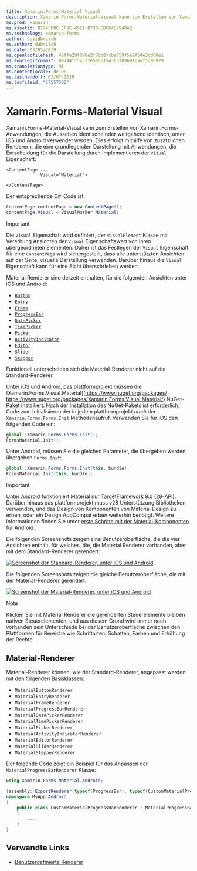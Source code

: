 ```yaml
---
title: Xamarin.Forms-Material Visual
description: Xamarin.Forms-Material-Visual kann zum Erstellen von Xamarin.Forms-Anwendungen, die Aussehen identische oder weitgehend identisch, unter iOS und Android verwendet werden.
ms.prod: xamarin
ms.assetid: B774F68C-EF9E-49E1-B738-CDC64879ADA2
ms.technology: xamarin-forms
author: davidbritch
ms.author: dabritch
ms.date: 03/05/2019
ms.openlocfilehash: 46ffe29f898e2f7bd8fcbe759f5a2f54e3dd60e1
ms.sourcegitcommit: 00744f754527e5b55154365f89691caaf1c9d929
ms.translationtype: MT
ms.contentlocale: de-DE
ms.lasthandoff: 03/07/2019
ms.locfileid: "57557502"
---
```

# <a name="xamarinforms-material-visual"></a>Xamarin.Forms-Material Visual

Xamarin.Forms-Material-Visual kann zum Erstellen von Xamarin.Forms-Anwendungen, die Aussehen identische oder weitgehend identisch, unter iOS und Android verwendet werden. Dies erfolgt mithilfe von zusätzlichen Renderern, die eine grundlegenden Darstellung mit Anwendungen, die Entscheidung für die Darstellung durch Implementieren der `Visual` Eigenschaft:

```xaml
<ContentPage ...
             Visual="Material">
    ...
</ContentPage>
```

Der entsprechende C#-Code ist:

```csharp
ContentPage contentPage = new ContentPage();
contentPage.Visual = VisualMarker.Material;
```

> [!IMPORTANT]
> Die `Visual` Eigenschaft wird definiert, der `VisualElement` Klasse mit Vererbung Ansichten der `Visual` Eigenschaftswert von ihren übergeordneten Elementen. Daher ist das Festlegen der `Visual` Eigenschaft für eine `ContentPage` wird sichergestellt, dass alle unterstützten Ansichten auf der Seite, visuelle Darstellung verwenden. Darüber hinaus die `Visual` Eigenschaft kann für eine Sicht überschrieben werden.

Material Renderer sind derzeit enthalten, für die folgenden Ansichten unter iOS und Android:

- [`Button`](xref:Xamarin.Forms.Button)
- [`Entry`](xref:Xamarin.Forms.Entry)
- [`Frame`](xref:Xamarin.Forms.Frame)
- [`ProgressBar`](xref:Xamarin.Forms.ProgressBar)
- [`DatePicker`](xref:Xamarin.Forms.DatePicker)
- [`TimePicker`](xref:Xamarin.Forms.TimePicker)
- [`Picker`](xref:Xamarin.Forms.Picker)
- [`ActivityIndicator`](xref:Xamarin.Forms.ActivityIndicator)
- [`Editor`](xref:Xamarin.Forms.Editor)
- [`Slider`](xref:Xamarin.Forms.Slider)
- [`Stepper`](xref:Xamarin.Forms.Stepper)

Funktionell unterscheiden sich die Material-Renderer nicht auf die Standard-Renderer.

Unter iOS und Android, das plattformprojekt müssen die [Xamarin.Forms.Visual.Material](https://www.nuget.org/packages/ https://www.nuget.org/packages/Xamarin.Forms.Visual.Material/) NuGet-Paket installiert. Nach der Installation des NuGet-Pakets ist erforderlich, Code zum Initialisieren der in jedem plattformprojekt *nach* der `Xamarin.Forms.Forms.Init` Methodenaufruf. Verwenden Sie für iOS den folgenden Code ein:

```csharp
global::Xamarin.Forms.Forms.Init();
FormsMaterial.Init();
```

Unter Android, müssen Sie die gleichen Parameter, die übergeben werden, übergeben `Forms.Init`:

```csharp
global::Xamarin.Forms.Forms.Init(this, bundle);
FormsMaterial.Init(this, bundle);
```

> [!IMPORTANT]
> Unter Android funktioniert Material nur TargetFramework 9.0 (28-API). Darüber hinaus das plattformprojekt muss v28 Unterstützung Bibliotheken verwenden, und das Design von Komponenten von Material Design zu erben, oder ein Design AppCompat erben weiterhin benötigt. Weitere Informationen finden Sie unter [erste Schritte mit der Material-Komponenten für Android](https://github.com/material-components/material-components-android/blob/master/docs/getting-started.md).

Die folgenden Screenshots zeigen eine Benutzeroberfläche, die die vier Ansichten enthält, für welches, die, die Material Renderer vorhanden, aber mit dem Standard-Renderer gerendert:

[![Screenshot der Standard-Renderer, unter iOS und Android](material-visual-images/default-renderers.png "Ansichten mit Standard-Renderer")](material-visual-images/default-renderers-large.png#lightbox)

Die folgenden Screenshots zeigen die gleiche Benutzeroberfläche, die mit der Material-Renderer gerendert:

[![Screenshot der Material-Renderer, unter iOS und Android](material-visual-images/material-renderers.png "Ansichten mit der Material-Renderer")](material-visual-images/material-renderers-large.png#lightbox)

> [!NOTE]
> Klicken Sie mit Material Renderer die gerenderten Steuerelemente bleiben nativen Steuerelementen, und aus diesem Grund wird immer noch vorhanden sein Unterschiede bei der Benutzeroberfläche zwischen den Plattformen für Bereiche wie Schriftarten, Schatten, Farben und Erhöhung der Rechte.

## <a name="material-renderers"></a>Material-Renderer

Material-Renderer können, wie der Standard-Renderer, angepasst werden mit den folgenden Basisklassen:

- `MaterialButtonRenderer`
- `MaterialEntryRenderer`
- `MaterialFrameRenderer`
- `MaterialProgressBarRenderer`
- `MaterialDatePickerRenderer`
- `MaterialTimePickerRenderer`
- `MaterialPickerRenderer`
- `MaterialActivityIndicatorRenderer`
- `MaterialEditorRenderer`
- `MaterialSliderRenderer`
- `MaterialStepperRenderer`

Der folgende Code zeigt ein Beispiel für das Anpassen der `MaterialProgressBarRenderer` Klasse:

```csharp
using Xamarin.Forms.Material.Android;

[assembly: ExportRenderer(typeof(ProgressBar), typeof(CustomMaterialProgressBarRenderer), new[] { typeof(VisualMarker.MaterialVisual) })]
namespace MyApp.Android
{
    public class CustomMaterialProgressBarRenderer : MaterialProgressBarRenderer
    {
        ...
    }
}
```

## <a name="related-links"></a>Verwandte Links

- [Benutzerdefinierte Renderer](~/xamarin-forms/app-fundamentals/custom-renderer/index.md)
